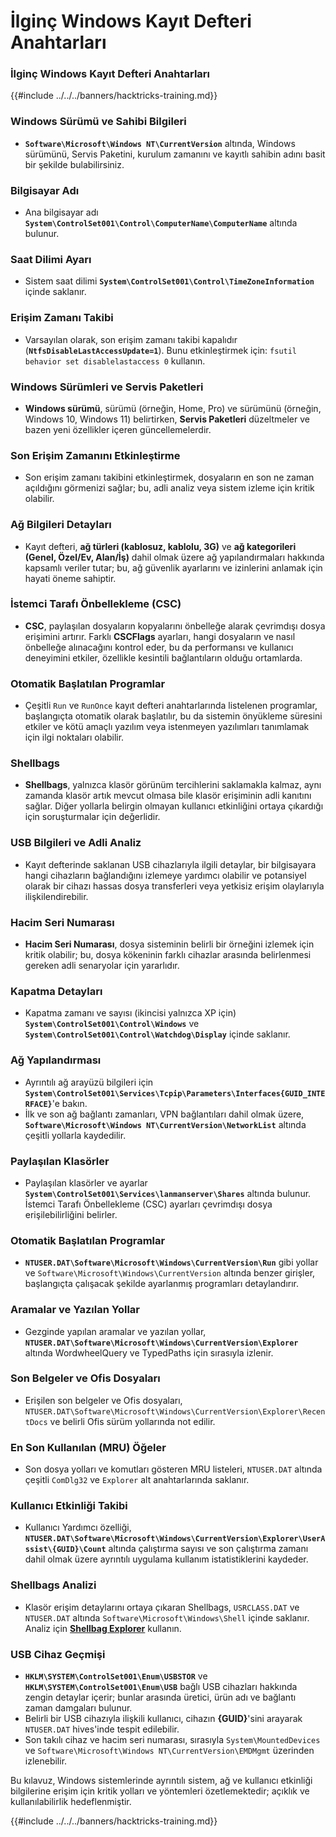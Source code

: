 # İlginç Windows Kayıt Defteri Anahtarları

### İlginç Windows Kayıt Defteri Anahtarları

{{#include ../../../banners/hacktricks-training.md}}

### **Windows Sürümü ve Sahibi Bilgileri**

- **`Software\Microsoft\Windows NT\CurrentVersion`** altında, Windows sürümünü, Servis Paketini, kurulum zamanını ve kayıtlı sahibin adını basit bir şekilde bulabilirsiniz.

### **Bilgisayar Adı**

- Ana bilgisayar adı **`System\ControlSet001\Control\ComputerName\ComputerName`** altında bulunur.

### **Saat Dilimi Ayarı**

- Sistem saat dilimi **`System\ControlSet001\Control\TimeZoneInformation`** içinde saklanır.

### **Erişim Zamanı Takibi**

- Varsayılan olarak, son erişim zamanı takibi kapalıdır (**`NtfsDisableLastAccessUpdate=1`**). Bunu etkinleştirmek için:
`fsutil behavior set disablelastaccess 0` kullanın.

### Windows Sürümleri ve Servis Paketleri

- **Windows sürümü**, sürümü (örneğin, Home, Pro) ve sürümünü (örneğin, Windows 10, Windows 11) belirtirken, **Servis Paketleri** düzeltmeler ve bazen yeni özellikler içeren güncellemelerdir.

### Son Erişim Zamanını Etkinleştirme

- Son erişim zamanı takibini etkinleştirmek, dosyaların en son ne zaman açıldığını görmenizi sağlar; bu, adli analiz veya sistem izleme için kritik olabilir.

### Ağ Bilgileri Detayları

- Kayıt defteri, **ağ türleri (kablosuz, kablolu, 3G)** ve **ağ kategorileri (Genel, Özel/Ev, Alan/İş)** dahil olmak üzere ağ yapılandırmaları hakkında kapsamlı veriler tutar; bu, ağ güvenlik ayarlarını ve izinlerini anlamak için hayati öneme sahiptir.

### İstemci Tarafı Önbellekleme (CSC)

- **CSC**, paylaşılan dosyaların kopyalarını önbelleğe alarak çevrimdışı dosya erişimini artırır. Farklı **CSCFlags** ayarları, hangi dosyaların ve nasıl önbelleğe alınacağını kontrol eder, bu da performansı ve kullanıcı deneyimini etkiler, özellikle kesintili bağlantıların olduğu ortamlarda.

### Otomatik Başlatılan Programlar

- Çeşitli `Run` ve `RunOnce` kayıt defteri anahtarlarında listelenen programlar, başlangıçta otomatik olarak başlatılır, bu da sistemin önyükleme süresini etkiler ve kötü amaçlı yazılım veya istenmeyen yazılımları tanımlamak için ilgi noktaları olabilir.

### Shellbags

- **Shellbags**, yalnızca klasör görünüm tercihlerini saklamakla kalmaz, aynı zamanda klasör artık mevcut olmasa bile klasör erişiminin adli kanıtını sağlar. Diğer yollarla belirgin olmayan kullanıcı etkinliğini ortaya çıkardığı için soruşturmalar için değerlidir.

### USB Bilgileri ve Adli Analiz

- Kayıt defterinde saklanan USB cihazlarıyla ilgili detaylar, bir bilgisayara hangi cihazların bağlandığını izlemeye yardımcı olabilir ve potansiyel olarak bir cihazı hassas dosya transferleri veya yetkisiz erişim olaylarıyla ilişkilendirebilir.

### Hacim Seri Numarası

- **Hacim Seri Numarası**, dosya sisteminin belirli bir örneğini izlemek için kritik olabilir; bu, dosya kökeninin farklı cihazlar arasında belirlenmesi gereken adli senaryolar için yararlıdır.

### **Kapatma Detayları**

- Kapatma zamanı ve sayısı (ikincisi yalnızca XP için) **`System\ControlSet001\Control\Windows`** ve **`System\ControlSet001\Control\Watchdog\Display`** içinde saklanır.

### **Ağ Yapılandırması**

- Ayrıntılı ağ arayüzü bilgileri için **`System\ControlSet001\Services\Tcpip\Parameters\Interfaces{GUID_INTERFACE}`**'e bakın.
- İlk ve son ağ bağlantı zamanları, VPN bağlantıları dahil olmak üzere, **`Software\Microsoft\Windows NT\CurrentVersion\NetworkList`** altında çeşitli yollarla kaydedilir.

### **Paylaşılan Klasörler**

- Paylaşılan klasörler ve ayarlar **`System\ControlSet001\Services\lanmanserver\Shares`** altında bulunur. İstemci Tarafı Önbellekleme (CSC) ayarları çevrimdışı dosya erişilebilirliğini belirler.

### **Otomatik Başlatılan Programlar**

- **`NTUSER.DAT\Software\Microsoft\Windows\CurrentVersion\Run`** gibi yollar ve `Software\Microsoft\Windows\CurrentVersion` altında benzer girişler, başlangıçta çalışacak şekilde ayarlanmış programları detaylandırır.

### **Aramalar ve Yazılan Yollar**

- Gezginde yapılan aramalar ve yazılan yollar, **`NTUSER.DAT\Software\Microsoft\Windows\CurrentVersion\Explorer`** altında WordwheelQuery ve TypedPaths için sırasıyla izlenir.

### **Son Belgeler ve Ofis Dosyaları**

- Erişilen son belgeler ve Ofis dosyaları, `NTUSER.DAT\Software\Microsoft\Windows\CurrentVersion\Explorer\RecentDocs` ve belirli Ofis sürüm yollarında not edilir.

### **En Son Kullanılan (MRU) Öğeler**

- Son dosya yolları ve komutları gösteren MRU listeleri, `NTUSER.DAT` altında çeşitli `ComDlg32` ve `Explorer` alt anahtarlarında saklanır.

### **Kullanıcı Etkinliği Takibi**

- Kullanıcı Yardımcı özelliği, **`NTUSER.DAT\Software\Microsoft\Windows\CurrentVersion\Explorer\UserAssist\{GUID}\Count`** altında çalıştırma sayısı ve son çalıştırma zamanı dahil olmak üzere ayrıntılı uygulama kullanım istatistiklerini kaydeder.

### **Shellbags Analizi**

- Klasör erişim detaylarını ortaya çıkaran Shellbags, `USRCLASS.DAT` ve `NTUSER.DAT` altında `Software\Microsoft\Windows\Shell` içinde saklanır. Analiz için **[Shellbag Explorer](https://ericzimmerman.github.io/#!index.md)** kullanın.

### **USB Cihaz Geçmişi**

- **`HKLM\SYSTEM\ControlSet001\Enum\USBSTOR`** ve **`HKLM\SYSTEM\ControlSet001\Enum\USB`** bağlı USB cihazları hakkında zengin detaylar içerir; bunlar arasında üretici, ürün adı ve bağlantı zaman damgaları bulunur.
- Belirli bir USB cihazıyla ilişkili kullanıcı, cihazın **{GUID}**'sini arayarak `NTUSER.DAT` hives'inde tespit edilebilir.
- Son takılı cihaz ve hacim seri numarası, sırasıyla `System\MountedDevices` ve `Software\Microsoft\Windows NT\CurrentVersion\EMDMgmt` üzerinden izlenebilir.

Bu kılavuz, Windows sistemlerinde ayrıntılı sistem, ağ ve kullanıcı etkinliği bilgilerine erişim için kritik yolları ve yöntemleri özetlemektedir; açıklık ve kullanılabilirlik hedeflenmiştir.

{{#include ../../../banners/hacktricks-training.md}}
